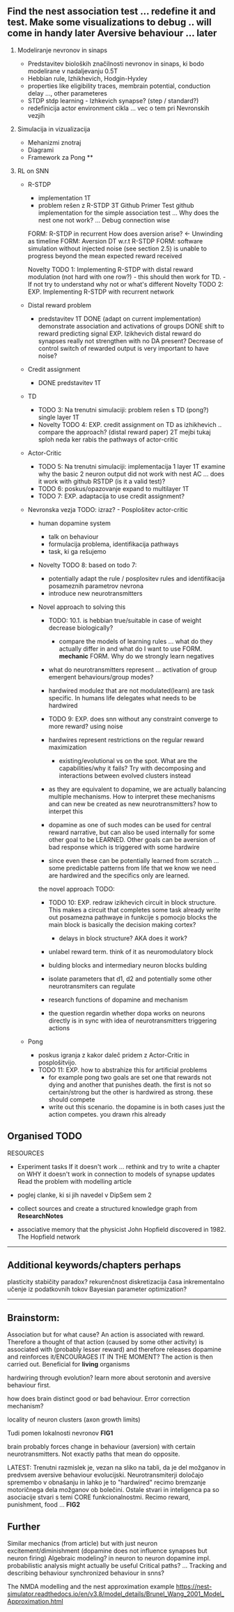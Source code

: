 Find the nest association test ... redefine it and test. Make some visualizations to debug .. will come in handy later
Aversive behaviour ... later
----------
1. Modeliranje nevronov in sinaps
    - Predstavitev bioloških značilnosti nevronov in sinaps, ki bodo modelirane v nadaljevanju 0.5T
    - Hebbian rule, Izhikhevich, Hodgin-Hyxley
    - properties like eligibility traces, membrain potential, conduction delay ..., other parameteres
    - STDP
        stdp learning - Izhkevich synapse? (step / standard?)
    - redefinicija actor environment cikla ... vec o tem pri Nevronskih vezjih

2. Simulacija in vizualizacija
    - Mehanizmi znotraj
    - Diagrami
    - Framework za Pong **

3. RL on SNN
    - R-STDP 
        - implementation 1T
        - problem rešen z R-STDP 3T
            Github Primer
            Test github implementation for the simple association test ... Why does the nest one not work? ... Debug connection wise 

        FORM: R-STDP in recurrent 
            How does aversion arise? 
            <-  Unwinding as timeline 
        FORM: Aversion DT w.r.t R-STDP 
        FORM: software simulation without injected noise (see section 2.5) is unable to progress beyond the mean expected reward received

        Novelty TODO 1: Implementing R-STDP with distal reward modulation (not hard with one row?)
            - this should then work for TD. 
            - If not try to understand why not or what's different
        Novelty TODO 2: EXP. Implementing R-STDP with recurrent network

    - Distal reward problem
        - predstavitev 1T
            DONE (adapt on current implementation) demonstrate association and activations of groups
            DONE shift to reward predicting signal
        EXP. Izikhevich distal reward 
            do synapses really not strengthen with no DA present? 
            Decrease of control switch of rewarded output is very important to have noise? 

    - Credit assignment
        - DONE predstavitev 1T
    - TD
        - TODO 3: Na trenutni simulaciji: problem rešen s TD (pong?) single layer 1T
        - Novelty TODO 4: EXP. credit assignment on TD as izhikhevich .. compare the approach? (distal reward paper) 2T
            mejbi tukaj sploh neda ker rabis the pathways of actor-critic
    - Actor-Critic
        - TODO 5: Na trenutni simulaciji: implementacija 1 layer 1T
            examine why the basic 2 neuron output did not work with nest AC ... does it work with github RSTDP (is it a valid test)?
        - TODO 6: poskus/opazovanje expand to multilayer 1T
        - TODO 7: EXP. adaptacija to use credit assignment?
    
    - Nevronska vezja TODO: izraz? - Posplošitev actor-critic
        - human dopamine system
            - talk on behaviour
            - formulacija problema, identifikacija pathways
            - task, ki ga rešujemo

        - Novelty TODO 8: based on todo 7:
            - potentially adapt the rule / posplositev rules and identifikacija posameznih parametrov nevrona
            - introduce new neurotransmitters

        - Novel approach to solving this
            - TODO: 10.1. is hebbian true/suitable in case of weight decrease biologically?
                - compare the models of learning rules ... what do they actually differ in and what do I want to use
            FORM. **mechanic**
            FORM. Why do we strongly learn negatives 

            - what do neurotransmitters represent ... activation of group emergent behaviours/group modes?
            - hardwired modulez that are not modulated(learn) are task specific. In humans life delegates what needs to be hardwired
            - TODO 9: EXP. does snn without any constraint converge to more reward? using noise
            - hardwires represent restrictions on the regular reward maximization
                - existing/evolutional vs on the spot. What are the capabilities/why it fails? Try with decomposing and interactions between evolved clusters instead
            - as they are equivalent to dopamine, we are actually balancing multiple mechanisms. How to interpret these mechanisms and can new be created as new neurotransmitters? how to interpet this
            - dopamine as one of such modes can be used for central reward narrative, but can also be used internally for some other goal to be LEARNED. Other goals can be aversion of bad response which is triggered with some hardwire
            - since even these can be potentially learned from scratch ... some predictable patterns from life that we know we need are hardwired and the specifics only are learned.

            the novel approach TODO:
            - TODO 10: EXP. redraw izikhevich circuit in block structure. This makes a circuit that completes some task already
                write out posamezna pathwaye in funkcije s pomocjo blocks
                the main block is basically the decision making cortex?
                - delays in block structure? AKA does it work?

            - unlabel reward term. think of it as neuromodulatory block
            - bulding blocks and intermediary neuron blocks bulding
            - isolate parameters that d1, d2 and potentially some other neurotransmiters can regulate
            - research functions of dopamine and mechanism
            - the question regardin whether dopa works on neurons directly is in sync with idea of neurotransmitters triggering actions
        
    - Pong
        - poskus igranja z kakor daleč pridem z Actor-Critic in posplošitvijo. 
        - TODO 11: EXP. how to abstrahize this for artificial problems
            - for example pong two goals are set one that rewards not dying and another that punishes death. the first is not so certain/strong but the other is hardwired as strong. these should compete
            - write out this scenario. the dopamine is in both cases just the action competes. you drawn rhis already


## Organised TODO
RESOURCES
- Experiment tasks 
    If it doesn't work ... rethink and try to write a chapter on WHY it doesn't work in connection to models of synapse updates
    Read the problem with modelling article

- poglej clanke, ki si jih navedel v DipSem sem 2
- collect sources and create a structured knowledge graph from **ResearchNotes**
- associative memory that the physicist John Hopfield discovered in 1982. The Hopfield network

---------------------
## Additional keywords/chapters perhaps
plasticity stabičity paradox?
rekurenčnost
diskretizacija časa
inkrementalno učenje iz podatkovnih tokov
Bayesian parameter optimization?

--------------------
## Brainstorm:
Association but for what cause? 
An action is associated with reward. Therefore a thought of that action (caused by some other activity) is associated with (probably lesser reward) and therefore releases dopamine and reinforces it/ENCOURAGES IT IN THE MOMENT? The action is then carried out. Beneficial for **living** organisms 

hardwiring through evolution? learn more about serotonin and aversive behaviour first. 

how does brain distinct good or bad behaviour. Error correction mechanism? 

locality of neuron clusters (axon growth limits) 

Tudi pomen lokalnosti nevronov **FIG1**

brain probably forces change in behaviour (aversion) with certain neurotransmitters. Not exactly paths that mean do opposite. 

LATEST: 
Trenutni razmislek je, vezan na sliko na tabli, da je del možganov in predvsem aversive behaviour evolucijski. Neurotransmiterji določajo spremembo v obnašanju in lahko je to "hardwired" recimo bremzanje motoričnega dela možganov ob bolečini. Ostale stvari in inteligenca pa so asociacije stvari s temi CORE funkcionalnostmi. Recimo reward, punishment, food ... **FIG2**

## Further
Similar mechanics (from article) but with just neuron excitement/diminishment (dopamine does not influence synapses but neuron firing) 
Algebraic modeling? 
in neuron to neuron dopamine impl. probabilistic analysis might actually be useful
Critical paths? … Tracking and describing behaviour
synchronized behaviour in snns?

The NMDA modelling and the nest approximation example
https://nest-simulator.readthedocs.io/en/v3.8/model_details/Brunel_Wang_2001_Model_Approximation.html